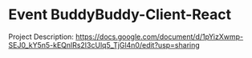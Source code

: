# Event BuddyBuddy-Client-React

Project Description: https://docs.google.com/document/d/1pYizXwmp-SEJ0_kY5n5-kEQnlRs2I3cUlq5_TjGl4n0/edit?usp=sharing
